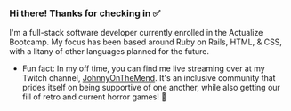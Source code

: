 ### Hi there! Thanks for checking in ✅

I'm a full-stack software developer currently enrolled in the Actualize Bootcamp. My focus has been based around Ruby on Rails, HTML, & CSS, with a litany of other languages planned for the future. 

- Fun fact: In my off time, you can find me live streaming over at my Twitch channel, [JohnnyOnTheMend](https://www.twitch.tv/johnnyonthemend). It's an inclusive community that prides itself on being supportive of one another, while also getting our fill of retro and current horror games! 👻
<!--
**JonathanMendler/JonathanMendler** is a ✨ _special_ ✨ repository because its `README.md` (this file) appears on your GitHub profile.

Here are some ideas to get you started:

- 🔭 I’m currently working on ...
- 🌱 I’m currently learning ...
- 👯 I’m looking to collaborate on ...
- 🤔 I’m looking for help with ...
- 💬 Ask me about ...
- 📫 How to reach me: ...
- 😄 Pronouns: ...
- ⚡ Fun fact: ...
-->
